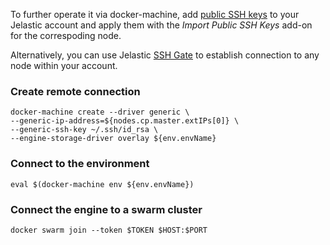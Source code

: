 To further operate it via docker-machine, add [public SSH keys](https://docs.jelastic.com/ssh-add-key) to your Jelastic account and apply them with the _Import Public SSH Keys_ add-on for the correspoding node. 

Alternatively, you can use Jelastic [SSH Gate](https://docs.jelastic.com/ssh-gate) to establish connection to any node within your account.

### Create remote connection
```
docker-machine create --driver generic \
--generic-ip-address=${nodes.cp.master.extIPs[0]} \
--generic-ssh-key ~/.ssh/id_rsa \
--engine-storage-driver overlay ${env.envName}
```

### Connect to the environment
```
eval $(docker-machine env ${env.envName})
```

### Connect the engine to a swarm cluster
```
docker swarm join --token $TOKEN $HOST:$PORT
```
